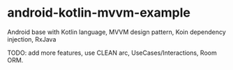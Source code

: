 # android-kotlin-mvvm-example
Android base with Kotlin language, MVVM design pattern, Koin dependency injection, RxJava 

TODO: add more features, use CLEAN arc, UseCases/Interactions, Room ORM.
